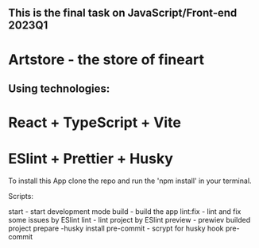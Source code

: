 ## This is the final task on JavaScript/Front-end 2023Q1

# Artstore - the store of fineart

## Using technologies: 
# React + TypeScript + Vite
# ESlint + Prettier + Husky

 To install this App clone the repo and run the 'npm install' in your terminal.

 Scripts:

start - start development mode
build - build the app
lint:fix - lint and fix some issues by ESlint
lint - lint project by ESlint
preview - prewiev builded project
prepare -husky install
pre-commit - scrypt for husky hook pre-commit

